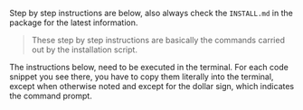 Step by step instructions are below, also always check the `INSTALL.md` in the package for the latest information.

> These step by step instructions are basically the commands carried out by the installation script.

The instructions below, need to be executed in the terminal. For each code snippet you see there, you have to copy them literally into the terminal, except when otherwise noted and except for the dollar sign, which indicates the command prompt.
